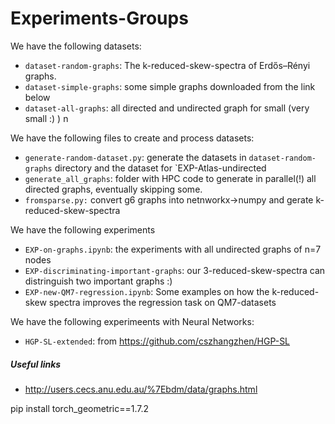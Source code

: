 # Experiments-Groups


We have the following datasets:
- `dataset-random-graphs`: The k-reduced-skew-spectra of Erdős–Rényi graphs.
- `dataset-simple-graphs`: some simple graphs downloaded from the link below
- `dataset-all-graphs`: all directed and undirected graph for small (very small :) ) n

We have the following files to create and process datasets:

- `generate-random-dataset.py`: generate the datasets in  `dataset-random-graphs` directory and the dataset for `EXP-Atlas-undirected
- `generate_all_graphs`: folder with HPC code to generate in parallel(!) all directed graphs, eventually skipping some.
- `fromsparse.py:` convert g6 graphs into netnworkx->numpy and gerate k-reduced-skew-spectra


We have the following experiments 
- `EXP-on-graphs.ipynb`: the experiments with all undirected graphs of n=7 nodes
- `EXP-discriminating-important-graphs`: our 3-reduced-skew-spectra can distringuish two important graphs :)
- `EXP-new-QM7-regression.ipynb`: Some examples on how the k-reduced-skew spectra improves the regression task on QM7-datasets

We have the following experimeents with Neural Networks:
- `HGP-SL-extended`: from https://github.com/cszhangzhen/HGP-SL

##### Useful links 
- http://users.cecs.anu.edu.au/%7Ebdm/data/graphs.html

pip install torch_geometric==1.7.2
